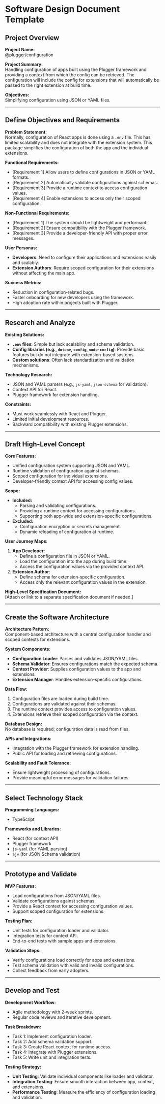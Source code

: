 # Software Design Document Template

## Project Overview
**Project Name:**  
@plugger/configuration

**Project Summary:**  
Handling configuration of apps built using the Plugger framework and providing a context from which the config can be retrieved. The configuration will include the config for extensions that will automatically be passed to the right extension at build time.

**Objectives:**  
Simplifying configuration using JSON or YAML files.

---

## Define Objectives and Requirements
**Problem Statement:**  
Normally, configuration of React apps is done using a `.env` file. This has limited scalability and does not integrate with the extension system. This package simplifies the configuration of both the app and the individual extensions.

**Functional Requirements:**  
- [Requirement 1] Allow users to define configurations in JSON or YAML formats.
- [Requirement 2] Automatically validate configurations against schemas.
- [Requirement 3] Provide a runtime context to access configuration values.
- [Requirement 4] Enable extensions to access only their scoped configuration.

**Non-Functional Requirements:**  
- [Requirement 1] The system should be lightweight and performant.
- [Requirement 2] Ensure compatibility with the Plugger framework.
- [Requirement 3] Provide a developer-friendly API with proper error messages.

**User Personas:**  
- **Developers**: Need to configure their applications and extensions easily and scalably.
- **Extension Authors**: Require scoped configuration for their extensions without affecting the main app.

**Success Metrics:**  
- Reduction in configuration-related bugs.
- Faster onboarding for new developers using the framework.
- High adoption rate within projects built with Plugger.

---

## Research and Analyze
**Existing Solutions:**  
- **`.env` files**: Simple but lack scalability and schema validation.
- **Config libraries (e.g., `dotenv`, `config`, `node-config`)**: Provide basic features but do not integrate with extension-based systems.
- **Custom solutions**: Often lack standardization and validation mechanisms.

**Technology Research:**  
- JSON and YAML parsers (e.g., `js-yaml`, `json-schema` for validation).
- Context API for React.
- Plugger framework for extension handling.

**Constraints:**  
- Must work seamlessly with React and Plugger.
- Limited initial development resources.
- Backward compatibility with existing Plugger extensions.

---

## Draft High-Level Concept
**Core Features:**  
- Unified configuration system supporting JSON and YAML.
- Runtime validation of configuration against schemas.
- Scoped configuration for individual extensions.
- Developer-friendly context API for accessing config values.

**Scope:**  
- **Included:**
  - Parsing and validating configurations.
  - Providing a runtime context for accessing configurations.
  - Supporting both app-wide and extension-specific configurations.
- **Excluded:**
  - Configuration encryption or secrets management.
  - Dynamic reloading of configuration at runtime.

**User Journey Maps:**  
1. **App Developer**:
   - Define a configuration file in JSON or YAML.
   - Load the configuration into the app during build time.
   - Access the configuration values via the provided context API.
2. **Extension Author**:
   - Define schema for extension-specific configuration.
   - Access only the relevant configuration values in the extension.

**High-Level Specification Document:**  
[Attach or link to a separate specification document if needed.]

---

## Create the Software Architecture
**Architecture Pattern:**  
Component-based architecture with a central configuration handler and scoped contexts for extensions.

**System Components:**  
- **Configuration Loader**: Parses and validates JSON/YAML files.
- **Schema Validator**: Ensures configurations match the expected schema.
- **Context Provider**: Supplies configuration values to the app and extensions.
- **Extension Manager**: Handles extension-specific configurations.

**Data Flow:**  
1. Configuration files are loaded during build time.
2. Configurations are validated against their schemas.
3. The runtime context provides access to configuration values.
4. Extensions retrieve their scoped configuration via the context.

**Database Design:**  
No database is required; configuration data is read from files.

**APIs and Integrations:**  
- Integration with the Plugger framework for extension handling.
- Public API for loading and retrieving configurations.

**Scalability and Fault Tolerance:**  
- Ensure lightweight processing of configurations.
- Provide meaningful error messages for validation failures.

---

## Select Technology Stack
**Programming Languages:**  
- TypeScript

**Frameworks and Libraries:**  
- React (for context API)
- Plugger framework
- `js-yaml` (for YAML parsing)
- `ajv` (for JSON Schema validation)

---

## Prototype and Validate
**MVP Features:**  
- Load configurations from JSON/YAML files.
- Validate configurations against schemas.
- Provide a React context for accessing configuration values.
- Support scoped configuration for extensions.

**Testing Plan:**  
- Unit tests for configuration loader and validator.
- Integration tests for context API.
- End-to-end tests with sample apps and extensions.

**Validation Steps:**  
- Verify configurations load correctly for apps and extensions.
- Test schema validation with valid and invalid configurations.
- Collect feedback from early adopters.

---

## Develop and Test
**Development Workflow:**  
- Agile methodology with 2-week sprints.
- Regular code reviews and iterative development.

**Task Breakdown:**  
- Task 1: Implement configuration loader.
- Task 2: Add schema validation support.
- Task 3: Create React context for runtime access.
- Task 4: Integrate with Plugger extensions.
- Task 5: Write unit and integration tests.

**Testing Strategy:**  
- **Unit Testing**: Validate individual components like loader and validator.
- **Integration Testing**: Ensure smooth interaction between app, context, and extensions.
- **Performance Testing**: Measure the efficiency of configuration loading and validation.

